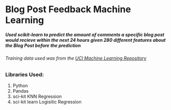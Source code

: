 # Blog Post Feedback Machine Learning
##### Used scikit-learn to predict the amount of comments a specific blog post would recieve within the next 24 hours given 280 different features about the Blog Post before the prediction
###### Training data used was from the [UCI Machine Learning Repository](http://archive.ics.uci.edu/ml/index.php)
### Libraries Used: 
1. Python
2. Pandas
3. sci-kit KNN Regression
4. sci-kit learn Logisitic Regression